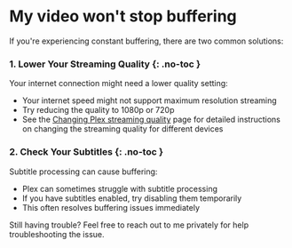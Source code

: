# My video won't stop buffering

If you're experiencing constant buffering, there are two common solutions:

### 1. Lower Your Streaming Quality {: .no-toc }

Your internet connection might need a lower quality setting:

* Your internet speed might not support maximum resolution streaming
* Try reducing the quality to 1080p or 720p
* See the [Changing Plex streaming quality](../quality-settings/index.md) page for detailed instructions on changing the streaming quality for different devices

### 2. Check Your Subtitles {: .no-toc }

Subtitle processing can cause buffering:

* Plex can sometimes struggle with subtitle processing
* If you have subtitles enabled, try disabling them temporarily
* This often resolves buffering issues immediately

Still having trouble? Feel free to reach out to me privately for help troubleshooting the issue.
